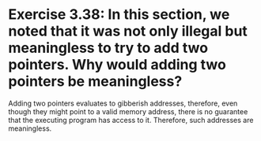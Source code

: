 # Exercise 3.38: In this section, we noted that it was not only illegal but meaningless to try to add two pointers. Why would adding two pointers be meaningless?

Adding two pointers evaluates to gibberish addresses, therefore, even though they might point to a valid memory address, there is no guarantee that the executing program has access to it. Therefore, such addresses are meaningless.